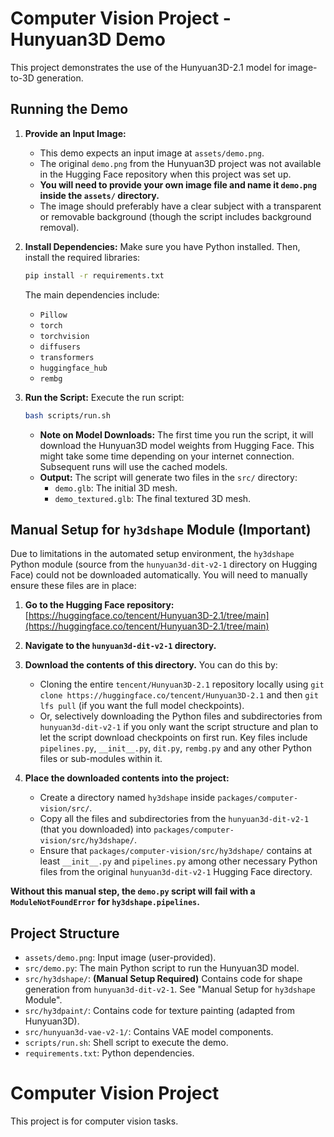 # Computer Vision Project - Hunyuan3D Demo

This project demonstrates the use of the Hunyuan3D-2.1 model for image-to-3D generation.

## Running the Demo

1.  **Provide an Input Image:**
    *   This demo expects an input image at `assets/demo.png`.
    *   The original `demo.png` from the Hunyuan3D project was not available in the Hugging Face repository when this project was set up.
    *   **You will need to provide your own image file and name it `demo.png` inside the `assets/` directory.**
    *   The image should preferably have a clear subject with a transparent or removable background (though the script includes background removal).

2.  **Install Dependencies:**
    Make sure you have Python installed. Then, install the required libraries:
    ```bash
    pip install -r requirements.txt
    ```
    The main dependencies include:
    - `Pillow`
    - `torch`
    - `torchvision`
    - `diffusers`
    - `transformers`
    - `huggingface_hub`
    - `rembg`

3.  **Run the Script:**
    Execute the run script:
    ```bash
    bash scripts/run.sh
    ```

    *   **Note on Model Downloads:** The first time you run the script, it will download the Hunyuan3D model weights from Hugging Face. This might take some time depending on your internet connection. Subsequent runs will use the cached models.
    *   **Output:** The script will generate two files in the `src/` directory:
        *   `demo.glb`: The initial 3D mesh.
        *   `demo_textured.glb`: The final textured 3D mesh.

## Manual Setup for `hy3dshape` Module (Important)

Due to limitations in the automated setup environment, the `hy3dshape` Python module (source from the `hunyuan3d-dit-v2-1` directory on Hugging Face) could not be downloaded automatically. You will need to manually ensure these files are in place:

1.  **Go to the Hugging Face repository:**
    [https://huggingface.co/tencent/Hunyuan3D-2.1/tree/main](https://huggingface.co/tencent/Hunyuan3D-2.1/tree/main)

2.  **Navigate to the `hunyuan3d-dit-v2-1` directory.**

3.  **Download the contents of this directory.**
    You can do this by:
    *   Cloning the entire `tencent/Hunyuan3D-2.1` repository locally using `git clone https://huggingface.co/tencent/Hunyuan3D-2.1` and then `git lfs pull` (if you want the full model checkpoints).
    *   Or, selectively downloading the Python files and subdirectories from `hunyuan3d-dit-v2-1` if you only want the script structure and plan to let the script download checkpoints on first run. Key files include `pipelines.py`, `__init__.py`, `dit.py`, `rembg.py` and any other Python files or sub-modules within it.

4.  **Place the downloaded contents into the project:**
    *   Create a directory named `hy3dshape` inside `packages/computer-vision/src/`.
    *   Copy all the files and subdirectories from the `hunyuan3d-dit-v2-1` (that you downloaded) into `packages/computer-vision/src/hy3dshape/`.
    *   Ensure that `packages/computer-vision/src/hy3dshape/` contains at least `__init__.py` and `pipelines.py` among other necessary Python files from the original `hunyuan3d-dit-v2-1` Hugging Face directory.

**Without this manual step, the `demo.py` script will fail with a `ModuleNotFoundError` for `hy3dshape.pipelines`.**

## Project Structure

- `assets/demo.png`: Input image (user-provided).
- `src/demo.py`: The main Python script to run the Hunyuan3D model.
- `src/hy3dshape/`: **(Manual Setup Required)** Contains code for shape generation from `hunyuan3d-dit-v2-1`. See "Manual Setup for `hy3dshape` Module".
- `src/hy3dpaint/`: Contains code for texture painting (adapted from Hunyuan3D).
- `src/hunyuan3d-vae-v2-1/`: Contains VAE model components.
- `scripts/run.sh`: Shell script to execute the demo.
- `requirements.txt`: Python dependencies.
# Computer Vision Project

This project is for computer vision tasks.
